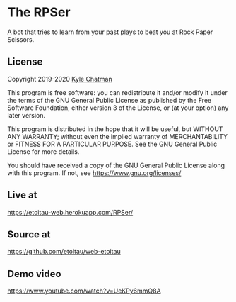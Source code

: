 # The RPSer
A bot that tries to learn from your past plays to beat you at Rock Paper Scissors.

## License
Copyright 2019-2020 [Kyle Chatman](http://www.kchatman.com)

This program is free software: you can redistribute it and/or modify
it under the terms of the GNU General Public License as published by
the Free Software Foundation, either version 3 of the License, or
(at your option) any later version.

This program is distributed in the hope that it will be useful,
but WITHOUT ANY WARRANTY; without even the implied warranty of
MERCHANTABILITY or FITNESS FOR A PARTICULAR PURPOSE.  See the
GNU General Public License for more details.

You should have received a copy of the GNU General Public License
along with this program.  If not, see <https://www.gnu.org/licenses/>

## Live at
https://etoitau-web.herokuapp.com/RPSer/

## Source at
https://github.com/etoitau/web-etoitau

## Demo video
https://www.youtube.com/watch?v=UeKPy6mmQ8A
